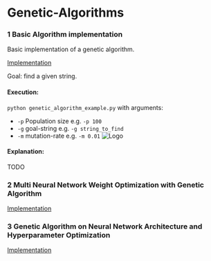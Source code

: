 # Genetic-Algorithms


### 1 Basic Algorithm implementation

Basic implementation of a genetic algorithm.

[Implementation](https://github.com/BY571/Genetic-Algorithms/tree/master/Basic%20Algorithm)

Goal: find a given string.

#### Execution:
`python genetic_algorithm_example.py`
with arguments: 
- `-p` Population size e.g. `-p 100`
- `-g` goal-string e.g. `-g string_to_find`
- `-m` mutation-rate e.g. `-m 0.01`
![Logo](/Img/genetic_alg.png)

#### Explanation:
TODO


### 2 Multi Neural Network Weight Optimization with Genetic Algorithm

[Implementation](https://github.com/BY571/Genetic-Algorithms/tree/master/Multi-Neural%20Network%20Weight%20Optimization%20with%20Genetic%20Algorithm)


### 3 Genetic Algorithm on Neural Network Architecture and Hyperparameter Optimization 

[Implementation](https://github.com/BY571/Genetic-Algorithms/tree/master/Genetic%20Algorithm%20on%20Neural%20Network%20Architecture%20and%20Hyperparameter%20Optimization)
